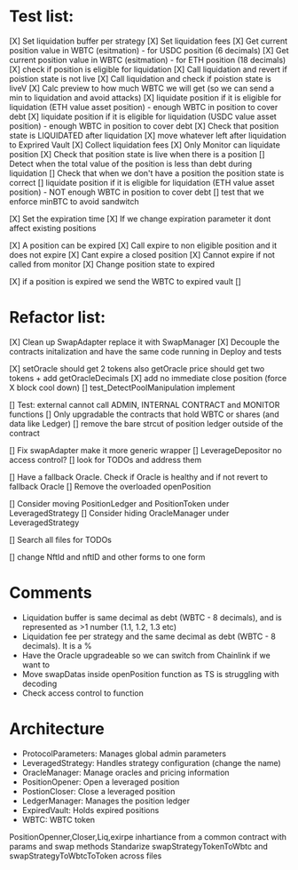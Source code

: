 # Test list:

[X] Set liquidation buffer per strategy
[X] Set liquidation fees
[X] Get current position value in WBTC (esitmation) - for USDC position (6 decimals) 
[X] Get current position value in WBTC (esitmation) - for ETH position (18 decimals) 
[X] check if position is eligible for liquidation 
[X] Call liquidation and revert if poistion state is not live 
[X] Call liquidation and check if poistion state is liveV
[X] Calc preview to how much WBTC we will get (so we can send a min to liquidation and avoid attacks) 
[X] liquidate position if it is eligible for liquidation (ETH value asset position) - enough WBTC in position to cover debt
[X] liquidate position if it is eligible for liquidation (USDC value asset position) - enough WBTC in position to cover debt
[X] Check that position state is LIQUIDATED after liquidation
[X] move whatever left after liquidation to Exprired Vault
[X] Collect liquidation fees
[X] Only Monitor can liquidate position
[X] Check that position state is live when there is a position
[] Detect when the total value of the position is less than debt during liquidation
[] Check that when we don't have a position the position state is correct
[] liquidate position if it is eligible for liquidation (ETH value asset position) - NOT enough WBTC in position to cover debt
[] test that we enforce minBTC to avoid sandwitch

[X] Set the expiration time
[X] If we change expiration parameter it dont affect existing positions

[X] A position can be expired
[X] Call expire to non eligible position and it does not expire
[X] Cant expire a closed position
[X] Cannot expire if not called from monitor
[X] Change position state to expired

[X] if a position is expired we send the WBTC to expired vault
[] 

# Refactor list:

[X] Clean up SwapAdapter replace it with SwapManager
[X] Decouple the contracts initalization and have the same code running in Deploy and tests

[X] setOracle should get 2 tokens also getOracle price should get two tokens + add getOracleDecimals
[X] add no immediate close position (force X block cool down)
[] test_DetectPoolManipulation implement

[] Test: external cannot call ADMIN, INTERNAL CONTRACT and MONITOR functions
[] Only upgradable the contracts that hold WBTC or shares (and data like Ledger)
[] remove the bare strcut of position ledger outside of the contract

[] Fix swapAdapter make it more generic wrapper
[] LeverageDepositor no access control?
[] look for TODOs and address them

[] Have a fallback Oracle. Check if Oracle is healthy and if not revert to fallback Oracle
[] Remove the overloaded openPosition

[] Consider moving PositionLedger and PositionToken under LeveragedStrategy
[] Consider hiding OracleManager under LeveragedStrategy

[] Search all files for TODOs

[] change NftId and nftID and other forms to one form


# Comments

- Liquidation buffer is same decimal as debt (WBTC - 8 decimals), and is represented as >1 number (1.1, 1.2, 1.3 etc)
- Liquidation fee per strategy and the same decimal as debt (WBTC - 8 decimals). It is a %
- Have the Oracle upgradeable so we can switch from Chainlink if we want to
- Move swapDatas inside openPosition function as TS is struggling with decoding
- Check access control to function


# Architecture

- ProtocolParameters: Manages global admin parameters
- LeveragedStrategy: Handles strategy configuration (change the name)
- OracleManager: Manage oracles and pricing information
- PositionOpener: Open a leveraged position
- PostionCloser: Close a leveraged position
- LedgerManager: Manages the position ledger
- ExpiredVault: Holds expired positions
- WBTC: WBTC token


PositionOpenner,Closer,Liq,exirpe inhartiance from a common contract with params and swap methods
Standarize swapStrategyTokenToWbtc and swapStrategyToWbtcToToken across files

##